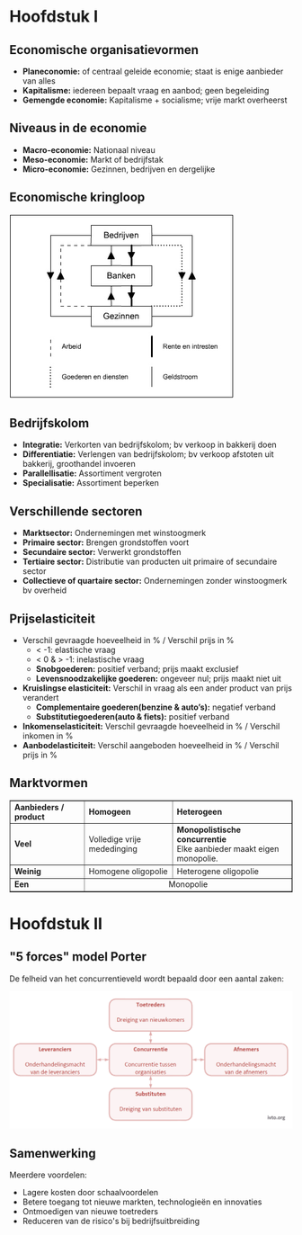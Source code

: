 # Hoofdstuk I

## Economische organisatievormen
 * **Planeconomie:** of centraal geleide economie; staat is enige aanbieder van alles
 * **Kapitalisme:** iedereen bepaalt vraag en aanbod; geen begeleiding
 * **Gemengde economie:** Kapitalisme + socialisme; vrije markt overheerst

## Niveaus in de economie
 * **Macro-economie:** Nationaal niveau
 * **Meso-economie:** Markt of bedrijfstak
 * **Micro-economie:** Gezinnen, bedrijven en dergelijke

## Economische kringloop
![Economische Kringloop](images/ecKringloop.jpg)

## Bedrijfskolom
 * **Integratie:** Verkorten van bedrijfskolom; bv verkoop in bakkerij doen
 * **Differentiatie:** Verlengen van bedrijfskolom; bv verkoop afstoten uit bakkerij, groothandel invoeren
 * **Parallellisatie:** Assortiment vergroten
 * **Specialisatie:** Assortiment beperken

## Verschillende sectoren
 * **Marktsector:** Ondernemingen met winstoogmerk
 * **Primaire sector:** Brengen grondstoffen voort
 * **Secundaire sector:** Verwerkt grondstoffen
 * **Tertiaire sector:** Distributie van producten uit primaire of secundaire sector
 * **Collectieve of quartaire sector:** Ondernemingen zonder winstoogmerk bv overheid

## Prijselasticiteit
 * Verschil gevraagde hoeveelheid in % / Verschil prijs in %
   * < -1: elastische vraag
   * < 0 & > -1: inelastische vraag
   * **Snobgoederen:** positief verband; prijs maakt exclusief
   * **Levensnoodzakelijke goederen:** ongeveer nul; prijs maakt niet uit
 * **Kruislingse elasticiteit:** Verschil in vraag als een ander product van prijs verandert
   * **Complementaire goederen(benzine & auto’s):** negatief verband
   * **Substitutiegoederen(auto & fiets):** positief verband
 * **Inkomenselasticiteit:** Verschil gevraagde hoeveelheid in % / Verschil inkomen in %
 * **Aanbodelasticiteit:** Verschil aangeboden hoeveelheid in % / Verschil prijs in %

## Marktvormen

<table border>
	<tr>
		<td><b>Aanbieders / product</b></td>
		<td><b>Homogeen</b></td>
		<td><b>Heterogeen</b></td>
	</tr>
	<tr>
		<td><b>Veel</b></td>
		<td>Volledige vrije mededinging</td>
		<td><b>Monopolistische concurrentie</b><br>Elke aanbieder maakt eigen monopolie.</td>
	</tr>
	<tr>
		<td><b>Weinig</b></td>
		<td>Homogene oligopolie</td>
		<td>Heterogene oligopolie</td>
	</tr>
	<tr>
		<td><b>Een</b></td>
		<td colspan=2 align="center">Monopolie</td>
	</tr>
</table>

# Hoofdstuk II

## "5 forces" model Porter

De felheid van het concurrentieveld wordt bepaald door een aantal zaken:

![5 forces model Porter](images/porter.jpg)

## Samenwerking

Meerdere voordelen:

 * Lagere kosten door schaalvoordelen
 * Betere toegang tot nieuwe markten, technologieën en innovaties
 * Ontmoedigen van nieuwe toetreders
 * Reduceren van de risico's bij bedrijfsuitbreiding

<!--- TODO
hfdst2:
samenwerkingen vanaf 46: korte definitie
transformatieproces!
kantbehoefte! meekeuze
4P's!

hfdst3:
ratio's berekenen en interpreteren
grote oefening

hfdst4:
vaste/var kosten
AC/DC
breakevenanlyse
grote oefening

hfdst5:
uitval/afval
soorten kosten
niet SOTYD
wel degressief, zie chamomo
belastingen p152 niet
budgetteren lezen
balanced sorecard
agencytheory

hfdst6:
investeringsanalyse
--->
